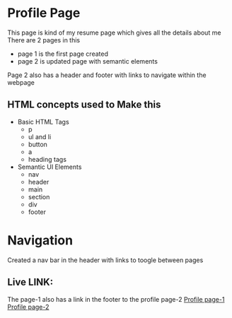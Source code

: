 # Profile Page

This page is kind of my resume page which gives all the details about me
There are 2 pages in this

- page 1 is the first page created
- page 2 is updated page with semantic elements

Page 2 also has a header and footer with links to navigate within the webpage

## HTML concepts used to Make this

- Basic HTML Tags
  - p
  - ul and li
  - button
  - a
  - heading tags
- Semantic UI Elements
  - nav
  - header
  - main
  - section
  - div
  - footer

# Navigation

Created a nav bar in the header with links to toogle between pages

## Live LINK:

The page-1 also has a link in the footer to the profile page-2
[Profile page-1](https://sagar-vartak.github.io/profile/)
[Profile page-2](https://sagar-vartak.github.io/profile/semantic-elements.html)
